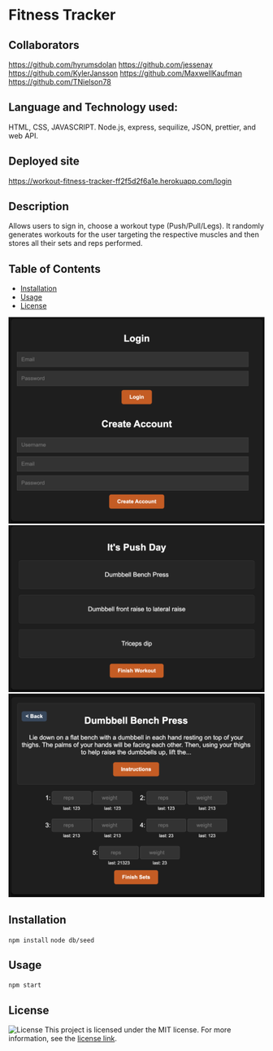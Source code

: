 
# Fitness Tracker
## Collaborators
https://github.com/hyrumsdolan
https://github.com/jessenay
https://github.com/KylerJansson
https://github.com/MaxwellKaufman
https://github.com/TNielson78
## Language and Technology used:
HTML, CSS, JAVASCRIPT. Node.js, express, sequilize, JSON, prettier, and web API.
## Deployed site 
https://workout-fitness-tracker-ff2f5d2f6a1e.herokuapp.com/login
## Description
Allows users to sign in, choose a workout type (Push/Pull/Legs). It randomly generates workouts for the user targeting the respective muscles and then stores all their sets and reps performed.

## Table of Contents
- [Installation](#installation)
- [Usage](#usage)
- [License](#license)


![Login Page](/public/images/login.png)
![Workout Page](/public/images/workout.png)
![Sets Page](/public/images/sets.png)


## Installation
`npm install` 
`node db/seed` 

## Usage
`npm start`

## License
![License](https://img.shields.io/badge/license-MIT-blue.svg)
This project is licensed under the MIT license. For more information, see the [license link](https://opensource.org/licenses/MIT).


